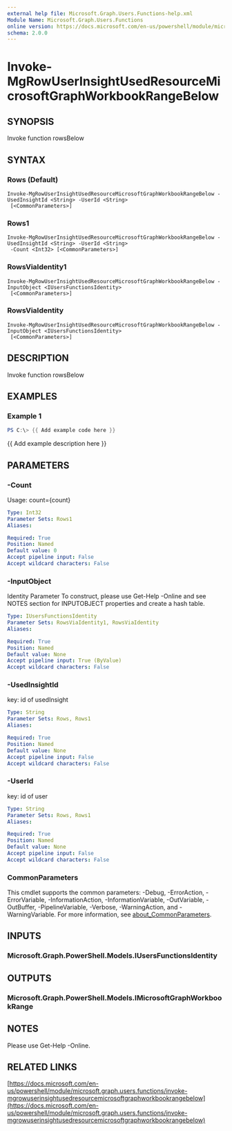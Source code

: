 ```yaml
---
external help file: Microsoft.Graph.Users.Functions-help.xml
Module Name: Microsoft.Graph.Users.Functions
online version: https://docs.microsoft.com/en-us/powershell/module/microsoft.graph.users.functions/invoke-mgrowuserinsightusedresourcemicrosoftgraphworkbookrangebelow
schema: 2.0.0
---
```


# Invoke-MgRowUserInsightUsedResourceMicrosoftGraphWorkbookRangeBelow

## SYNOPSIS
Invoke function rowsBelow

## SYNTAX

### Rows (Default)
```
Invoke-MgRowUserInsightUsedResourceMicrosoftGraphWorkbookRangeBelow -UsedInsightId <String> -UserId <String>
 [<CommonParameters>]
```

### Rows1
```
Invoke-MgRowUserInsightUsedResourceMicrosoftGraphWorkbookRangeBelow -UsedInsightId <String> -UserId <String>
 -Count <Int32> [<CommonParameters>]
```

### RowsViaIdentity1
```
Invoke-MgRowUserInsightUsedResourceMicrosoftGraphWorkbookRangeBelow -InputObject <IUsersFunctionsIdentity>
 [<CommonParameters>]
```

### RowsViaIdentity
```
Invoke-MgRowUserInsightUsedResourceMicrosoftGraphWorkbookRangeBelow -InputObject <IUsersFunctionsIdentity>
 [<CommonParameters>]
```

## DESCRIPTION
Invoke function rowsBelow

## EXAMPLES

### Example 1
```powershell
PS C:\> {{ Add example code here }}
```

{{ Add example description here }}

## PARAMETERS

### -Count
Usage: count={count}

```yaml
Type: Int32
Parameter Sets: Rows1
Aliases:

Required: True
Position: Named
Default value: 0
Accept pipeline input: False
Accept wildcard characters: False
```

### -InputObject
Identity Parameter
To construct, please use Get-Help -Online and see NOTES section for INPUTOBJECT properties and create a hash table.

```yaml
Type: IUsersFunctionsIdentity
Parameter Sets: RowsViaIdentity1, RowsViaIdentity
Aliases:

Required: True
Position: Named
Default value: None
Accept pipeline input: True (ByValue)
Accept wildcard characters: False
```

### -UsedInsightId
key: id of usedInsight

```yaml
Type: String
Parameter Sets: Rows, Rows1
Aliases:

Required: True
Position: Named
Default value: None
Accept pipeline input: False
Accept wildcard characters: False
```

### -UserId
key: id of user

```yaml
Type: String
Parameter Sets: Rows, Rows1
Aliases:

Required: True
Position: Named
Default value: None
Accept pipeline input: False
Accept wildcard characters: False
```

### CommonParameters
This cmdlet supports the common parameters: -Debug, -ErrorAction, -ErrorVariable, -InformationAction, -InformationVariable, -OutVariable, -OutBuffer, -PipelineVariable, -Verbose, -WarningAction, and -WarningVariable. For more information, see [about_CommonParameters](http://go.microsoft.com/fwlink/?LinkID=113216).

## INPUTS

### Microsoft.Graph.PowerShell.Models.IUsersFunctionsIdentity
## OUTPUTS

### Microsoft.Graph.PowerShell.Models.IMicrosoftGraphWorkbookRange
## NOTES
Please use Get-Help -Online.

## RELATED LINKS

[https://docs.microsoft.com/en-us/powershell/module/microsoft.graph.users.functions/invoke-mgrowuserinsightusedresourcemicrosoftgraphworkbookrangebelow](https://docs.microsoft.com/en-us/powershell/module/microsoft.graph.users.functions/invoke-mgrowuserinsightusedresourcemicrosoftgraphworkbookrangebelow)

